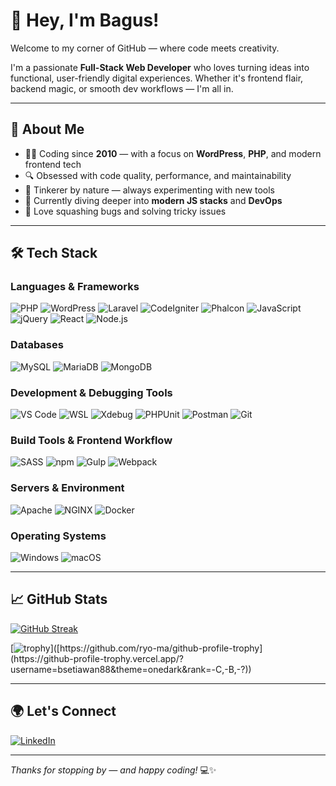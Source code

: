# 👋 Hey, I'm Bagus!

Welcome to my corner of GitHub — where code meets creativity.

I'm a passionate **Full-Stack Web Developer** who loves turning ideas into functional, user-friendly digital experiences. Whether it's frontend flair, backend magic, or smooth dev workflows — I'm all in.

---

## 🚀 About Me

- 🧑‍💻 Coding since **2010** — with a focus on **WordPress**, **PHP**, and modern frontend tech
- 🔍 Obsessed with code quality, performance, and maintainability
- 🔧 Tinkerer by nature — always experimenting with new tools
- 🌱 Currently diving deeper into **modern JS stacks** and **DevOps**
- 🐛 Love squashing bugs and solving tricky issues

---

## 🛠️ Tech Stack

### **Languages & Frameworks**  
![PHP](https://img.shields.io/badge/-PHP-777BB4?style=flat&logo=php&logoColor=white)
![WordPress](https://img.shields.io/badge/-WordPress-21759B?style=flat&logo=wordpress&logoColor=white)
![Laravel](https://img.shields.io/badge/-Laravel-FF2D20?style=flat&logo=laravel&logoColor=white)
![CodeIgniter](https://img.shields.io/badge/-CodeIgniter-EF4223?style=flat&logo=codeigniter&logoColor=white)
![Phalcon](https://img.shields.io/badge/-Phalcon-0e83cd?style=flat&logo=phalcon&logoColor=white)
![JavaScript](https://img.shields.io/badge/-JavaScript-F7DF1E?style=flat&logo=javascript&logoColor=black)
![jQuery](https://img.shields.io/badge/-jQuery-0769AD?style=flat&logo=jquery&logoColor=white)
![React](https://img.shields.io/badge/-React-61DAFB?style=flat&logo=react&logoColor=black)
![Node.js](https://img.shields.io/badge/-Node.js-339933?style=flat&logo=node.js&logoColor=white)

### **Databases**  
![MySQL](https://img.shields.io/badge/-MySQL-4479A1?style=flat&logo=mysql&logoColor=white)
![MariaDB](https://img.shields.io/badge/-MariaDB-003545?style=flat&logo=mariadb&logoColor=white)
![MongoDB](https://img.shields.io/badge/-MongoDB-47A248?style=flat&logo=mongodb&logoColor=white)

### **Development & Debugging Tools**  
![VS Code](https://img.shields.io/badge/-VS%20Code-007ACC?style=flat&logo=visualstudiocode&logoColor=white)
![WSL](https://img.shields.io/badge/-WSL-0078D6?style=flat&logo=windows&logoColor=white)
![Xdebug](https://img.shields.io/badge/-Xdebug-0e83cd?style=flat)
![PHPUnit](https://img.shields.io/badge/-PHPUnit-6c3eff?style=flat)
![Postman](https://img.shields.io/badge/-Postman-FF6C37?style=flat&logo=postman&logoColor=white)
![Git](https://img.shields.io/badge/-Git-F05032?style=flat&logo=git&logoColor=white)

### **Build Tools & Frontend Workflow**  
![SASS](https://img.shields.io/badge/-SASS-CC6699?style=flat&logo=sass&logoColor=white)
![npm](https://img.shields.io/badge/-npm-CB3837?style=flat&logo=npm&logoColor=white)
![Gulp](https://img.shields.io/badge/-Gulp-CF4647?style=flat&logo=gulp&logoColor=white)
![Webpack](https://img.shields.io/badge/-Webpack-8DD6F9?style=flat&logo=webpack&logoColor=black)

### **Servers & Environment**  
![Apache](https://img.shields.io/badge/-Apache-D22128?style=flat&logo=apache&logoColor=white)
![NGINX](https://img.shields.io/badge/-NGINX-009639?style=flat&logo=nginx&logoColor=white)
![Docker](https://img.shields.io/badge/-Docker-2496ED?style=flat&logo=docker&logoColor=white)

### **Operating Systems**  
![Windows](https://img.shields.io/badge/-Windows-0078D6?style=flat&logo=windows&logoColor=white)
![macOS](https://img.shields.io/badge/-macOS-000000?style=flat&logo=apple&logoColor=white)

---

## 📈 GitHub Stats
[![GitHub Streak](https://github-readme-streak-stats.herokuapp.com?user=bsetiawan88)]([https://git.io/streak-stats](https://streak-stats.demolab.com/?user=bsetiawan88)) 

[![trophy](https://github-profile-trophy.vercel.app/?username=bsetiawan88&theme=onedark&rank=-C,-B,-?)]([https://github.com/ryo-ma/github-profile-trophy](https://github-profile-trophy.vercel.app/?username=bsetiawan88&theme=onedark&rank=-C,-B,-?))

---

## 🌍 Let's Connect

[![LinkedIn](https://img.shields.io/badge/-LinkedIn-0A66C2?style=flat&logo=linkedin&logoColor=white)](https://www.linkedin.com/in/bsetiawan88/)

---

_Thanks for stopping by — and happy coding!_ 💻✨
